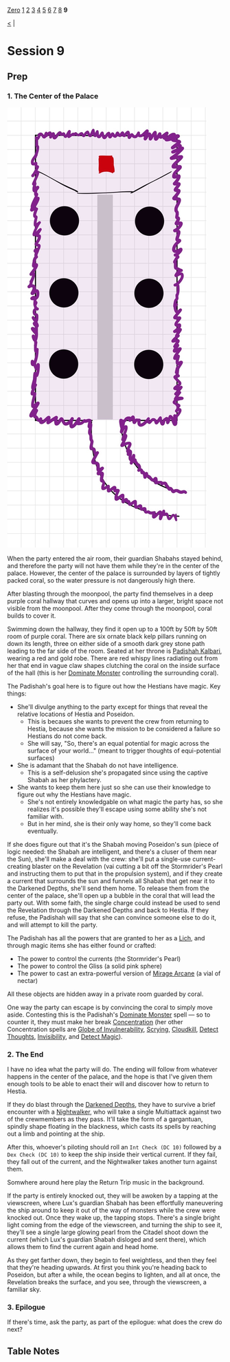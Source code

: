 [Zero](./Session0.md) [1](./Session1.md) [2](./Session2.md) [3](./Session3.md) [4](./Session4.md) [5](./Session5.md) [6](./Session6.md) [7](./Session7.md) [8](./Session8.md) **9**

[<](./Session8.md) |


# Session 9

## Prep

### 1. The Center of the Palace

![The Center of the Palace](../World/Images/The%20Center.jpg)

When the party entered the air room, their guardian Shabahs stayed behind, and therefore the party will not have them while they're in the center of the palace. However, the center of the palace is surrounded by layers of tightly packed coral, so the water pressure is not dangerously high there.

After blasting through the moonpool, the party find themselves in a deep purple coral hallway that curves and opens up into a larger, bright space not visible from the moonpool. After they come through the moonpool, coral builds to cover it.

Swimming down the hallway, they find it open up to a 100ft by 50ft by 50ft room of purple coral. There are six ornate black kelp pillars running on down its length, three on either side of a smooth dark grey stone path leading to the far side of the room. Seated at her throne is [Padishah Kalbari](../NPCs/Kalbari.md), wearing a red and gold robe. There are red whispy lines radiating out from her that end in vague claw shapes clutching the coral on the inside surface of the hall (this is her [Dominate Monster](https://www.dndbeyond.com/spells/dominate-monster) controlling the surrounding coral).

The Padishah's goal here is to figure out how the Hestians have magic. Key things:

- She'll divulge anything to the party except for things that reveal the relative locations of Hestia and Poseidon.
  - This is becaues she wants to prevent the crew from returning to Hestia, because she wants the mission to be considered a failure so Hestians do not come back.
  - She will say, "So, there's an equal potential for magic across the surface of your world..." (meant to trigger thoughts of equi-potential surfaces)
- She is adamant that the Shabah do not have intelligence.
  - This is a self-delusion she's propagated since using the captive Shabah as her phylactery.
- She wants to keep them here just so she can use their knowledge to figure out why the Hestians have magic.
  - She's not entirely knowledgable on what magic the party has, so she realizes it's possible they'll escape using some ability she's not familiar with.
  - But in her mind, she is their only way home, so they'll come back eventually.

If she does figure out that it's the Shabah moving Poseidon's sun (piece of logic needed: the Shabah are intelligent, and there's a cluser of them near the Sun), she'll make a deal with the crew: she'll put a single-use current-creating blaster on the Revelation (vai cutting a bit off the Stormrider's Pearl and instructing them to put that in the propulsion system), and if they create a current that surrounds the sun and funnels all Shabah that get near it to the Darkened Depths, she'll send them home. To release them from the center of the palace, she'll open up a bubble in the coral that will lead the party out. With some faith, the single charge could instead be used to send the Revelation through the Darkened Depths and back to Hestia. If they refuse, the Padishah will say that she can convince someone else to do it, and will attempt to kill the party.

The Padishah has all the powers that are granted to her as a [Lich](https://www.dndbeyond.com/monsters/16943-lich), and through magic items she has either found or crafted:

- The power to control the currents (the Stormrider's Pearl)
- The power to control the Gliss (a solid pink sphere)
- The power to cast an extra-powerful version of [Mirage Arcane](https://roll20.net/compendium/dnd5e/Mirage%20Arcane#content) (a vial of nectar)

All these objects are hidden away in a private room guarded by coral.

One way the party can escape is by convincing the coral to simply move aside. Contesting this is the Padishah's [Dominate Monster](https://www.dndbeyond.com/spells/dominate-monster) spell — so to counter it, they must make her break [Concentration](https://roll20.net/compendium/dnd5e/Spells#toc_22) (her other Concentration spells are [Globe of Invulnerability](https://www.dndbeyond.com/spells/globe-of-invulnerability), [Scrying](https://www.dndbeyond.com/spells/scrying), [Cloudkill](https://www.dndbeyond.com/spells/cloudkill), [Detect Thoughts](https://www.dndbeyond.com/spells/detect-thoughts), [Invisibility](https://www.dndbeyond.com/spells/invisibility), and [Detect Magic](https://www.dndbeyond.com/spells/detect-magic)).

### 2. The End

I have no idea what the party will do. The ending will follow from whatever happens in the center of the palace, and the hope is that I've given them enough tools to be able to enact their will and discover how to return to Hestia.

If they do blast through the [Darkened Depths](../World/Poseidon/Darkened_Depths.md), they have to survive a brief encounter with a [Nightwalker](https://www.dndwiki.io/monsters/nightwalker), who will take a single Multiattack against two of the crewmembers as they pass. It'll take the form of a gargantuan, spindly shape floating in the blackness, which casts its spells by reaching out a limb and pointing at the ship.

After this, whoever's piloting should roll an `Int Check (DC 10)` followed by a `Dex Check (DC 10)` to keep the ship inside their vertical current. If they fail, they fall out of the current, and the Nightwalker takes another turn against them.

Somwhere around here play the Return Trip music in the background.

If the party is entirely knocked out, they will be awoken by a tapping at the viewscreen, where Lux's guardian Shabah has been effortfully maneuvering the ship around to keep it out of the way of monsters while the crew were knocked out. Once they wake up, the tapping stops. There's a single bright light coming from the edge of the viewscreen, and turning the ship to see it, they'll see a single large glowing pearl from the Citadel shoot down the current (which Lux's guardian Shabah disloged and sent there), which allows them to find the current again and head home.

As they get farther down, they begin to feel weightless, and then they feel that they're heading upwards. At first you think you're heading back to Poseidon, but after a while, the ocean begins to lighten, and all at once, the Revelation breaks the surface, and you see, through the viewscreen, a familiar sky.

### 3. Epilogue

If there's time, ask the party, as part of the epilogue: what does the crew do next?

## Table Notes
